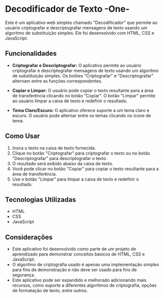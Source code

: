 # Decodificador de Texto -One-

Este é um aplicativo web simples chamado "Decodificador" que permite ao usuário criptografar e descriptografar mensagens de texto usando um algoritmo de substituição simples. Ele foi desenvolvido com HTML, CSS e JavaScript.

## Funcionalidades

- **Criptografar e Descriptografar:** O aplicativo permite ao usuário criptografar e descriptografar mensagens de texto usando um algoritmo de substituição simples. Os botões "Criptografar" e "Descriptografar" alternam entre as funções correspondentes.
  
- **Copiar e Limpar:** O usuário pode copiar o texto resultante para a área de transferência clicando no botão "Copiar". O botão "Limpar" permite ao usuário limpar a caixa de texto e redefinir o resultado.

- **Tema Claro/Escuro:** O aplicativo oferece suporte a um tema claro e escuro. O usuário pode alternar entre os temas clicando no ícone de tema.

## Como Usar

1. Insira o texto na caixa de texto fornecida.
2. Clique no botão "Criptografar" para criptografar o texto ou no botão "Descriptografar" para descriptografar o texto.
3. O resultado será exibido abaixo da caixa de texto.
4. Você pode clicar no botão "Copiar" para copiar o texto resultante para a área de transferência.
5. Use o botão "Limpar" para limpar a caixa de texto e redefinir o resultado.

## Tecnologias Utilizadas

- HTML
- CSS
- JavaScript

## Considerações

- Este aplicativo foi desenvolvido como parte de um projeto de aprendizado para demonstrar conceitos básicos de HTML, CSS e JavaScript.
- O algoritmo de criptografia usado é apenas uma implementação simples para fins de demonstração e não deve ser usado para fins de segurança.
- Este aplicativo pode ser expandido e melhorado adicionando mais recursos, como suporte a diferentes algoritmos de criptografia, opções de formatação de texto, entre outros.
